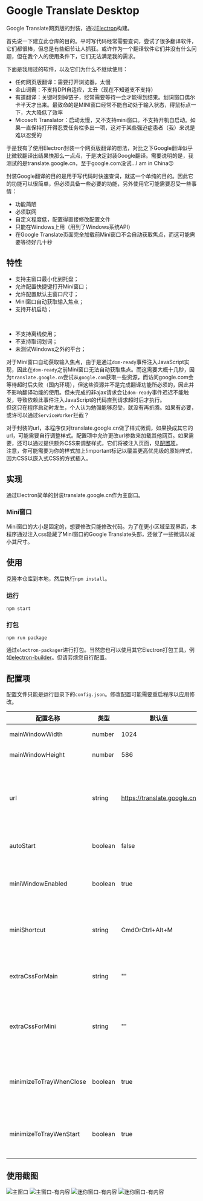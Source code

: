 # Google Translate Desktop
Google Translate网页版的封装，通过[Electron](https://www.electronjs.org)构建。

首先说一下建立此仓库的目的。平时写代码经常需要查词，尝试了很多翻译软件，它们都很棒，但总是有些细节让人抓狂。或许作为一个翻译软件它们并没有什么问题，但在我个人的使用条件下，它们无法满足我的需求。

下面是我用过的软件，以及它们为什么不继续使用：
* 任何网页版翻译：需要打开浏览器，太慢
* 金山词霸：不支持DPI自适应，太丑（现在不知道支不支持）
* 有道翻译：关键时刻掉链子，经常需要等待一会才能得到结果。划词窗口偶尔卡半天才出来。最致命的是MINI窗口经常不能自动处于输入状态，得鼠标点一下，大大降低了效率
* Micosoft Translator：启动太慢，又不支持mini窗口。不支持开机自启动。如果一直保持打开得忍受任务栏多出一项，这对于某些强迫症患者（我）来说是难以忍受的

于是我有了使用Electron封装一个网页版翻译的想法，对比之下Google翻译似乎比微软翻译出结果快那么一点点，于是决定封装Google翻译。需要说明的是，我测试的是translate.google.cn，至于google.com没试...I am in China🙃

封装Google翻译的目的是用于写代码时快速查词，就这一个单纯的目的。因此它的功能可以很简单，但必须具备一些必要的功能，另外使用它可能需要忍受一些事情：
* 功能简陋
* 必须联网
* 自定义程度低，配置得直接修改配置文件
* 只能在Windows上用（用到了Windows系统API）
* 在Google Translate页面完全加载前Mini窗口不会自动获取焦点，而这可能需要等待好几十秒


## 特性
* 支持主窗口最小化到托盘；
* 允许配置快捷键打开Mini窗口；
* 允许配置默认主窗口尺寸；
* Mini窗口自动获取输入焦点；
* 支持开机启动；
<br/>

* 不支持离线使用；
* 不支持取词划词；
* 未测试Windows之外的平台；

对于Mini窗口自动获取输入焦点，由于是通过`dom-ready`事件注入JavaScript实现，因此在`dom-ready`之前Mini窗口无法自动获取焦点。而这需要大概十几秒，因为`translate.google.cn`尝试从`google.com`获取一些资源，而访问google.com会等待超时后失败（国内环境），但这些资源并不是完成翻译功能所必须的，因此并不影响翻译功能的使用。但未完成的非ajax请求会让`dom-ready`事件迟迟不能触发，导致依赖此事件注入JavaScript的代码直到请求超时后才执行。  
但这只在程序启动时发生，个人认为勉强能够忍受，就没有再折腾。如果有必要，或许可以通过`ServiceWorker`拦截？

对于封装的url，本程序仅对translate.google.cn做了样式微调，如果换成其它的url，可能需要自行调整样式。配置项中允许更改url参数来加载其他网页。如果需要，还可以通过提供额外CSS来调整样式，它们将被注入页面，见[配置项](##配置项)。  
注意，你可能需要为你的样式加上!important标记以覆盖更高优先级的原始样式，因为CSS以嵌入式CSS的方式插入。


## 实现
通过Electron简单的封装translate.google.cn作为主窗口。

### Mini窗口
Mini窗口的大小是固定的，想要修改只能修改代码。为了在更小区域呈现界面，本程序通过注入css隐藏了Mini窗口的Google Translate头部，还做了一些微调以减小其尺寸。

## 使用
克隆本仓库到本地，然后执行`npm install`。

### 运行
`npm start`

### 打包
`npm run package`

通过`electron-packager`进行打包。当然您也可以使用其它Electron打包工具，例如[electron-builder](https://github.com/electron-userland/electron-builder)。但请劳烦您自行配置。


## 配置项

配置文件只能是运行目录下的`config.json`。修改配置可能需要重启程序以应用修改。

| 配置名称 | 类型 | 默认值 | 备注 |
| ----------------------- | ------- | --------------------------- | --------------- |
| mainWindowWidth         | number  | 1024                        | 主窗口宽
| mainWindowHeight        | number  | 586                         | 主窗口高
| url                     | string  | https://translate.google.cn | 加载的url，其它地址没测试过
| autoStart               | boolean | false                       | 开机自启动
| miniWindowEnabled       | boolean | true                        | 启用Mini窗口快捷键
| miniShortcut            | string  | CmdOrCtrl+Alt+M             | 设置Mini窗口快捷键
| extraCssForMain         | string  | ""                          | 额外插入主窗口的CSS
| extraCssForMini         | string  | ""                          | 额外插入Mini窗口的的CSS
| minimizeToTrayWhenClose | boolean | true                        | 关闭主窗口时最小化到托盘
| minimizeToTrayWenStart  | boolean | true                        | 启动时自动隐藏主窗口


## 使用截图

<img src="./blob/main.png" alt="主窗口" />

<img src="./blob/main-input.png" alt="主窗口-有内容" />

<img src="./blob/mini.png" alt="迷你窗口-有内容" />

<img src="./blob/mini-input.png" alt="迷你窗口-有内容" />
